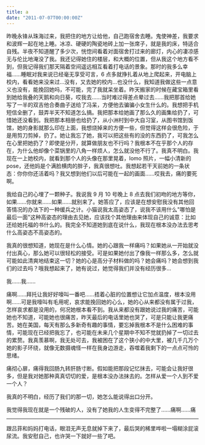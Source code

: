 ```yaml
---
title: a
date: "2011-07-07T00:00:00Z"
---
```


昨晚永锋从珠海过来，我把住的地方让给他，自己跑宿舍去睡。鬼使神差，我要求和波辉一起在地上睡。冰凉、硬硬的陶瓷地砖上加一张席子，就是我的床，特适合自残。半夜不知道醒了多少次，恍惚间看着对面宿舍打过来的廊灯，内心的凄凉感无与伦比地淹没了我。我还记得她住的楼层，和大概的位置，但从我这个地方看不到，但我记得我们那天隔着空间遥远相互看着打电话的景象。那时的我多么幸福……睡眠对我来说已经毫无享受可言，6 点多就挣扎着从地上爬起来，开电脑上校内，看看她来没来过…没有，又去她的校内…也没什么，我知道我做这些一点意义也没有，能挽回她吗，不可能，完了我就呆坐着。昨天搬家的时候在藏宝箱里看到她给我叠的天鹅和向日葵，哎我去……当时难过得差点晕过去……我把那首给她写了一半的双吉他合奏曲子送给了冯呆，方便他去骗骗小女生什么的。我想把手机短信全删了，鼓弄半天不知道怎么搞。我把那本给她画了那么久的画集给扔了，可惜她还没看到。我把那本相册也给扔了，从小洲村到中大自习室，从图书馆到饭馆，她的身影就那么印在上面，我想烧掉来的方便一些，但觉得这样会很危险，于是用剪刀剪掉，扔了。她让我忘了她，我可以把这些有的没的东西扔了，可我怎么在心里把她扔了？即使是分开，就算做朋友也不行吗？我根本不在乎那个人的存在，为什么他却像个菜锅里的八角一样烦人，怎么就没他不行了。我真不明白。我现在一上她校内，就看到那个人的头像在那里晃着，lomo 照片，一幅小清新的 pose，还他妈是个满脸横肉的胖子，我真很想吐。我想起若干天前她的一条状态：你你你还活着吗？我又想到他们以后可能在一起的画面……哎我去，痛的要死啊。

我给自己的心埋了一颗种子。我说我 9 月 10 号晚上 8 点去我们初吻的地方等你，如果……你就来……如果……就别来了。她答应了，应该是在想安慰我没有其他回答情况的办法下的一种缓兵之计。小猫说我太高姿态了，说我不该用什么"哪怕是最后一面"这种高姿态的理由去见她，应该找个其他理由来体现自己的诚意：比如还给她托福的书什么的。我完全不知道她到底在说什么，我现在根本没办法去思考什么高姿态不高姿态的。

我真的很想知道，她现在是什么心情。她的心跟我一样痛吗？如果她从一开始就没付出真心，那么她可以很轻松的接受。可是如果她付出了像我一样那么多，怎么就可能如此清爽地结束这一切？她的心是高分子材料做的吗？她会痛吗？她会想到我们的过去吗？哦我想起来了，她有说过，她觉得我们并没有经历很多…

我……我……

痛啊……拜托让我好好嚎叫一番吧……捂着心脏的位置想让它加点温度，根本没用啊……可是我嚎叫有毛用呢，哀求能挽回她的心么，她的心从来都没有属于过我，怎样哀求都是没用的，何况她根本看不到。我从来都没有跟她说过我的痛苦，可能她也不知道，可能她也很痛苦，昨天最后的电话里她也哭了，可是只能让我更痛苦。她在美国，每天有那么多新奇有趣的事情，要忘掉我根本不是什么困难的事情，可能现在已经把我忘了，也可能在未来几个星期中不知不觉就扔掉了一切过去的累赘。我真羡慕啊，我无处可去，我被困在了这个狭小的中大里，被几千几万个她的影子环绕，就像无数摄魂怪一样在我身边游走，吞噬着我剩下的一点点可怜的思绪。

痛彻心扉，痛得我回肠九转肝肠寸断。假如能把那段记忆抹去，可能会让我好很多，但是我对她那种真真切切的爱，是根本没办法抹去的。怎样从爱一个人到不爱一个人？

我真的不明白，经历了我们的那一切，她怎么能说得出口分开。

我觉得我现在就是一个残破的人，没有了她我的人生变得不完整了……痛啊……痛

---

跟吕菲和妈妈打电话，眼泪无声无息就掉下来了，最后哭的稀里哗啦一塌糊涂屁滚尿流。我安慰自己，也许哭一下就好一些了吧。
